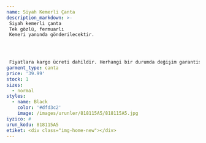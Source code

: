 ```yaml
---
name: Siyah Kemerli Çanta
description_markdown: >-
 Siyah kemerli çanta
 Tek gözlü, fermuarlı
 Kemeri yanında gönderilecektir.
 



 Fiyatlara kargo ücreti dahildir. Herhangi bir durumda değişim garantisi vardır.
garment_type: canta
price: '39.99'
stock: 1
sizes:
  - normal
styles:
  - name: Black
    color: '#dfd3c2'
    image: /images/urunler/818115A5/818115A5.jpg
iyzico: #
urun_kodu: 818115A5
etiket: <div class="img-home-new"></div>
---
```


<!--<div class="img-home-new"></div>-->
	
<!--<div class="indirim"> %7</div>-->
